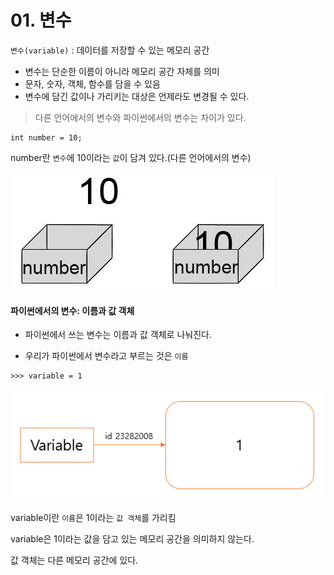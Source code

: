 # 01. 변수

`변수(variable)` : 데이터를 저장할 수 있는 메모리 공간

* 변수는 단순한 이름이 아니라 메모리 공간 자체를 의미
* 문자, 숫자, 객체, 함수를 담을 수 있음
* 변수에 담긴 값이나 가리키는 대상은 언제라도 변경될 수 있다.

> 다른 언어에서의 변수와 파이썬에서의 변수는 차이가 있다.

```
int number = 10;
```
number란 `변수`에 10이라는 `값`이 담겨 있다.(다른 언어에서의 변수)

<img src="./img/c_variable.jpeg">


#### 파이썬에서의 변수: 이름과 값 객체

* 파이썬에서 쓰는 변수는 이름과 값 객체로 나눠진다.

* 우리가 파이썬에서 변수라고 부르는 것은 `이름`

```
>>> variable = 1 
```

<img src="./img/python_variable.png">


variable이란 `이름`은 1이라는 `값 객체`를 가리킴

variable은 1이라는 값을 담고 있는 메모리 공간을 의미하지 않는다.

값 객체는 다른 메모리 공간에 있다.
